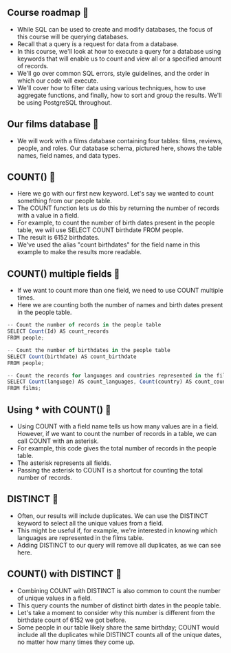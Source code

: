 ## Course roadmap :hibiscus:
- While SQL can be used to create and modify databases, the focus of this course will be querying databases.
- Recall that a query is a request for data from a database.
- In this course, we'll look at how to execute a query for a database using keywords that will enable us to count and view all or a specified amount of records.
- We'll go over common SQL errors, style guidelines, and the order in which our code will execute.
- We'll cover how to filter data using various techniques, how to use aggregate functions, and finally, how to sort and group the results. We'll be using PostgreSQL throughout.

## Our films database :octopus:
- We will work with a films database containing four tables: films, reviews, people, and roles. Our database schema, pictured here, shows the table names, field names, and data types.

## COUNT() :dolphin:
- Here we go with our first new keyword. Let's say we wanted to count something from our people table.
- The COUNT function lets us do this by returning the number of records with a value in a field.
- For example, to count the number of birth dates present in the people table, we will use SELECT COUNT birthdate FROM people.
- The result is 6152 birthdates.
- We've used the alias "count birthdates" for the field name in this example to make the results more readable.

## COUNT() multiple fields :blossom:
- If we want to count more than one field, we need to use COUNT multiple times.
- Here we are counting both the number of names and birth dates present in the people table.
```js
-- Count the number of records in the people table
SELECT Count(Id) AS count_records
FROM people;
```
```js
-- Count the number of birthdates in the people table
SELECT Count(birthdate) AS count_birthdate
FROM people;
```
```js
-- Count the records for languages and countries represented in the films table
SELECT Count(language) AS count_languages, Count(country) AS count_countries
FROM films;
```

## Using * with COUNT() :evergreen_tree:
- Using COUNT with a field name tells us how many values are in a field. However, if we want to count the number of records in a table, we can call COUNT with an asterisk.
- For example, this code gives the total number of records in the people table.
- The asterisk represents all fields.
- Passing the asterisk to COUNT is a shortcut for counting the total number of records.

## DISTINCT :dog:
- Often, our results will include duplicates. We can use the DISTINCT keyword to select all the unique values from a field.
- This might be useful if, for example, we're interested in knowing which languages are represented in the films table.
- Adding DISTINCT to our query will remove all duplicates, as we can see here.

## COUNT() with DISTINCT :racehorse:
- Combining COUNT with DISTINCT is also common to count the number of unique values in a field.
- This query counts the number of distinct birth dates in the people table.
- Let's take a moment to consider why this number is different from the birthdate count of 6152 we got before.
- Some people in our table likely share the same birthday; COUNT would include all the duplicates while DISTINCT counts all of the unique dates, no matter how many times they come up.
